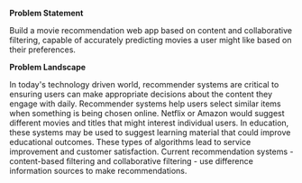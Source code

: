 **Problem Statement**

Build a movie recommendation web app based on content and collaborative filtering, capable of accurately predicting movies a user might like based on their preferences.

**Problem Landscape**

In today's technology driven world, recommender systems are critical to ensuring users can make appropriate decisions about the content they engage with daily. Recommender systems help users select similar items when something is being chosen online. Netflix or Amazon would suggest different movies and titles that might interest individual users. In education, these systems may be used to suggest learning material that could improve educational outcomes. These types of algorithms lead to service improvement and customer satisfaction. Current recommendation systems - content-based filtering and collaborative filtering - use difference information sources to make recommendations.